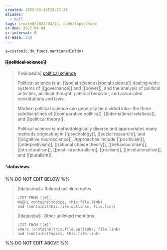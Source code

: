 ```yaml
---
created: 2022-03-24T23:17:30 
aliases:
  - null
tags: created/2022/03/24, node/topic/term
sr-due: 2022-04-04
sr-interval: 8
sr-ease: 250
---
```

`$=customJS.dv_funcs.mentionedIn(dv)`

#### <s class="topic-title">[[political science]]</s>

> [!wikipedia] [political science](https://en.wikipedia.org/wiki/Political%20science)
> 
> Political science 
> is a:: [[social sciences|social science]]
> dealing with:: systems of [[governance]] and [[power]],
> and the analysis of political activities, political thought, political behavior, and associated constitutions and laws.
> 
> Modern political science can generally be divided 
> into:: the three subdisciplines of [[comparative politics]], [[international relations]], and [[political theory]]. 
> 
> Political science is methodologically diverse and appropriates many methods originating in [[psychology]], [[social research]], and [[cognitive neuroscience]]. Approaches include [[positivism]], [[interpretivism]], [[rational choice theory]], [[behaviouralism]], [[structuralism]], [[post-structuralism]], [[realism]], [[institutionalism]], and [[pluralism]]. 
>

##### ^dataviews

%% DO NOT EDIT BELOW %%
> [!dataview]+ Related unlinked notes
> ```dataview
> LIST FROM [[#]]
> WHERE contains(topics, this.file.link)
> and !contains(this.file.outlinks, file.link)
> ```
 
> [!dataview]- Other unlinked mentions
> ```dataview
> LIST FROM [[#]]
> where !contains(this.file.outlinks, file.link)
> and !contains(topics, this.file.link)
> ```

%% DO NOT EDIT ABOVE %%
